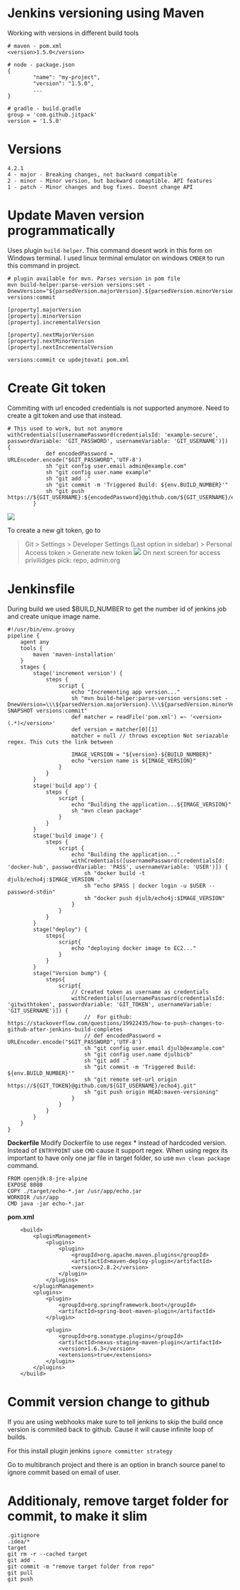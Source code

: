 # Jenkins versioning using Maven

Working with versions in different build tools
```
# maven - pom.xml
<version>1.5.0</version>

# node - package.json
{
        "name": "my-project",
        "version": "1.5.0",
        ...
}

# gradle - build.gradle
group = 'com.github.jitpack'
version = '1.5.0'
```

# Versions
```
4.2.1
4 - major - Breaking changes, not backward compatible
2 - minor - Minor version, but backward comaptible. API features
1 - patch - Minor changes and bug fixes. Doesnt change API
```

# Update Maven version programmatically
Uses plugin `build-helper`. This command doesnt work in this form on Windows terminal. I used linux terminal emulator on windows `CMDER` to run this command in project. 
```
# plugin available for mvn. Parses version in pom file
mvn build-helper:parse-version versions:set -DnewVersion="${parsedVersion.majorVersion}.${parsedVersion.minorVersion}.${parsedVersion.nextIncrementalVersion}" versions:commit 
 
[property].majorVersion
[property].minorVersion
[property].incrementalVersion

[property].nextMajorVersion
[property].nextMinorVersion
[property].nextIncrementalVersion

versions:commit ce updejtovati pom.xml
```

# Create Git token
Commiting with url encoded credentials is not supported anymore. Need to create a git token and use that instead.
```
# This used to work, but not anymore
withCredentials([usernamePassword(credentialsId: 'example-secure', passwordVariable: 'GIT_PASSWORD', usernameVariable: 'GIT_USERNAME')]) {
            def encodedPassword = URLEncoder.encode("$GIT_PASSWORD",'UTF-8')
            sh "git config user.email admin@example.com"
            sh "git config user.name example"
            sh "git add ."
            sh "git commit -m 'Triggered Build: ${env.BUILD_NUMBER}'"
            sh "git push https://${GIT_USERNAME}:${encodedPassword}@github.com/${GIT_USERNAME}/example.git"
        }
```
![](img/04_10_cant_commit_with_url_encoded.png)

To create a new git token, go to
> Git > Settings > Developer Settings (Last option in sidebar) > Personal Access token > Generate new token
![](img/04_11_create_git_token.png)
On next screen for access privilidges pick: repo, admin:org
 
# Jenkinsfile
During build we used $BUILD_NUMBER to get the number id of jenkins job and create unique image name. 
```
#!/usr/bin/env.groovy
pipeline {
    agent any
    tools {
        maven 'maven-installation'
    }
    stages {
        stage('increment version') {
            steps {
                script {
                    echo "Incrementing app version..."
                    sh "mvn build-helper:parse-version versions:set -DnewVersion=\\\${parsedVersion.majorVersion}.\\\${parsedVersion.minorVersion}.\\\${parsedVersion.nextIncrementalVersion}-SNAPSHOT versions:commit"
                    def matcher = readFile('pom.xml') =~ '<version>(.*)</version>'
                    def version = matcher[0][1]
                    matcher = null // throws exception Not seriazable regex. This cuts the link between

                    IMAGE_VERSION = "${version}-${BUILD_NUMBER}"
                    echo "version name is ${IMAGE_VERSION}"
                }
            }
        }
        stage('build app') {
            steps {
                script {
                    echo "Building the application...${IMAGE_VERSION}"
                    sh "mvn clean package"
                }
            }
        }
        stage('build image') {
            steps {
                script {
                    echo "Building the application..."
                    withCredentials([usernamePassword(credentialsId: 'docker-hub', passwordVariable: 'PASS', usernameVariable: 'USER')]) {
                        sh "docker build -t djulb/echo4j:$IMAGE_VERSION ."
                        sh "echo $PASS | docker login -u $USER --password-stdin"
                        sh "docker push djulb/echo4j:$IMAGE_VERSION"
                    }
                }
            }
        }
        stage("deploy") {
            steps{
                script{
                    echo "deploying docker image to EC2..."
                }
            }
        }
        stage("Version bump") {
            steps{
                script{
                    // Created token as username as credentials
                    withCredentials([usernamePassword(credentialsId: 'gitwithtoken', passwordVariable: 'GIT_TOKEN', usernameVariable: 'GIT_USERNAME')]) {
                        //  For github:  https://stackoverflow.com/questions/19922435/how-to-push-changes-to-github-after-jenkins-build-completes
                        // def encodedPassword = URLEncoder.encode("$GIT_PASSWORD",'UTF-8')
                        sh "git config user.email djulb@example.com"
                        sh "git config user.name djulbicb"
                        sh "git add ."
                        sh "git commit -m 'Triggered Build: ${env.BUILD_NUMBER}'"
                        sh "git remote set-url origin https://${GIT_TOKEN}@github.com/${GIT_USERNAME}/echo4j.git"
                        sh "git push origin HEAD:maven-versioning"
                    }
                }
            }
        }
    }
}
```
**Dockerfile**
Modify Dockerfile to use regex * instead of hardcoded version. 
Instead of `ENTRYPOINT` use `CMD` cause it support regex.
When using regex its important to have only one jar file in target folder, so use `mvn clean package` command.
```
FROM openjdk:8-jre-alpine
EXPOSE 8080
COPY ./target/echo-*.jar /usr/app/echo.jar
WORKDIR /usr/app
CMD java -jar echo-*.jar
```

**pom.xml**
```
	<build>
		<pluginManagement>
			<plugins>
				<plugin>
					<groupId>org.apache.maven.plugins</groupId>
					<artifactId>maven-deploy-plugin</artifactId>
					<version>2.8.2</version>
				</plugin>
			</plugins>
		</pluginManagement>
		<plugins>
			<plugin>
				<groupId>org.springframework.boot</groupId>
				<artifactId>spring-boot-maven-plugin</artifactId>
			</plugin>

			<plugin>
				<groupId>org.sonatype.plugins</groupId>
				<artifactId>nexus-staging-maven-plugin</artifactId>
				<version>1.6.3</version>
				<extensions>true</extensions>
			</plugin>
		</plugins>
	</build>
```

# Commit version change to github
If you are using webhooks make sure to tell jenkins to skip the build once version is commited back to github. Cause it will cause infinite loop of builds.

For this install plugin jenkins `ignore committer strategy`

Go to multibranch project and there is an option in branch source panel to ignore commit based on email of user.

# Additionaly, remove target folder for commit, to make it slim
```
.gitignore
.idea/*
target
git rm -r --cached target
git add .
git commit -m "remove target folder from repo"
git pull
git push
```


